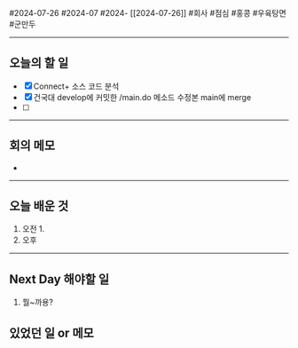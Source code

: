 #2024-07-26 #2024-07 #2024- [[2024-07-26]]
#회사 #점심 #홍콩 #우육탕면 #군만두

---
## 오늘의 할 일
- [x] Connect+ 소스 코드 분석
- [x] 건국대 develop에 커밋한 /main.do 메소드 수정본 main에 merge
- [ ] 
---
## 회의 메모
- 
---
## 오늘 배운 것
1. 오전
    1. 
2. 오후

---
## Next Day 해야할 일
1. 뭘~까용? 

## 있었던 일 or 메모